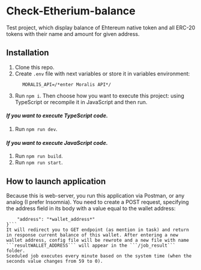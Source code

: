 # Check-Etherium-balance
Test project, which display balance of Ehtereum native token and all ERC-20 tokens with their name and amount for given address.
## Installation
1. Clone this repo.
2. Create ```.env``` file with next variables or store it in variables environment:
  ```   ETHEREUM_NODE=/*enter address of your node (I use Infura, so if you wish, you can create a free account and use Infura API to connect)*/
        MORALIS_API=/*enter Moralis API*/
 ```
3. Run ```npm i```. Then choose how you want to execute this project: using TypeScript or recompile it in JavaScript and then run.
####                _If you want to execute TypeScript code._
1. Run ```npm run dev```. 
####                _If you want to execute JavaScript code._
1. Run ```npm run build```.
2. Run ```npm run start```.
## How to launch application
Because this is web-server, you run this application via Postman, or any analog (I prefer Insomnia). You need to create a POST request, specifying the address field in its body with a value equal to the wallet address:
```{
	"address": "*wallet_address*"
}```
It will redirect you to GET endpoint (as mention in task) and return in response current balance of this wallet. After entering a new wallet address, config file will be rewrote and a new file with name ```resultWALLET_ADDRESS``` will appear in the ```/job_result``` folder.
Sceduled job executes every minute based on the system time (when the seconds value changes from 59 to 0).
